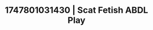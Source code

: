 ---
categories:
- Fantasy kink
- Mirror play
- Soft spanking
- Dirty mind games
- Lover's breath
image: /assets/images/1747801031430.jpg
layout: post
seo:
  description: Featured content with premium Scat Fetish, ABDL Play. HD images available.
  keywords: Scat Fetish, ABDL Play
  og_image: /assets/images/1747801031430.jpg
  schema_type: VisualArtwork
tags:
- '#1747801031430'
- Scat Fetish
- ABDL Play
title: 1747801031430 | Scat Fetish ABDL Play
---